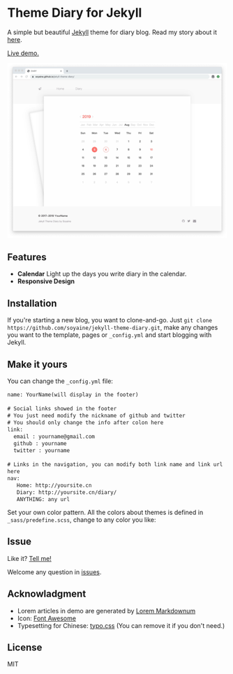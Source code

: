 Theme Diary for Jekyll
======================

A simple but beautiful [Jekyll](http://jekyllrb.com/) theme for diary blog. Read my story about it [here](https://soyaine.github.io/jekyll-theme-diary/2019/08/05/about).

[Live demo.](https://soyaine.github.io/jekyll-theme-diary/)

![Screenshot](/assets/img/jekyll-theme-diary-screenshot-light.jpg)

Features
-------

* **Calendar** Light up the days you write diary in the calendar.
* **Responsive Design**

Installation
--------------

If you're starting a new blog, you want to clone-and-go. Just `git clone https://github.com/soyaine/jekyll-theme-diary.git`, make any changes you want to the template, pages or `_config.yml` and start blogging with Jekyll. 

Make it yours
--------------

You can change the `_config.yml` file:

```
name: YourName(will display in the footer)
 
# Social links showed in the footer
# You just need modify the nickname of github and twitter
# You should only change the info after colon here
link:
  email : yourname@gmail.com
  github : yourname
  twitter : yourname

# Links in the navigation, you can modify both link name and link url here
nav:
   Home: http://yoursite.cn
   Diary: http://yoursite.cn/diary/
   ANYTHING: any url

```

Set your own color pattern. All the colors about themes is defined in `_sass/predefine.scss`, change to any color you like:

Issue
-------
Like it? [Tell me!](mailto:soyaine1@gmail.com)

Welcome any question in [issues](https://github.com/soyaine/jekyll-theme-diary/issues/new).

Acknowladgment
-------
- Lorem articles in demo are generated by [Lorem Markdownum](https://jaspervdj.be/lorem-markdownum/)
- Icon: [Font Awesome](https://github.com/FortAwesome/Font-Awesome)
- Typesetting for Chinese: [typo.css](https://github.com/sofish/typo.css) (You can remove it if you don't need.)

License
---------
MIT

